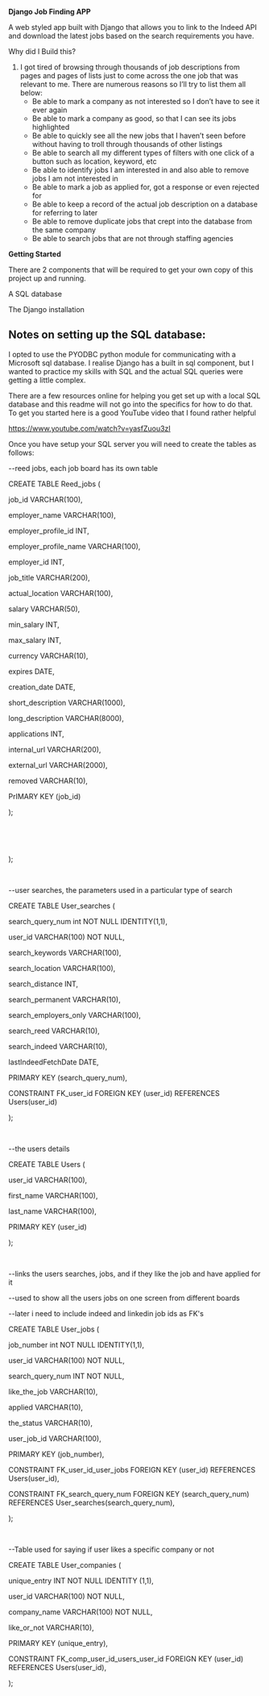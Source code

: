 <strong>Django Job Finding APP</strong>

A web styled app built with Django that allows you to link to the Indeed API and download the latest jobs based on the search requirements you have.

Why did I Build this?
<ol>
 	<li>I got tired of browsing through thousands of job descriptions from pages and pages of lists just to come across the one job that was relevant to me. There are numerous reasons so I’ll try to list them all below:
<ul>
 	<li>Be able to mark a company as not interested so I don’t have to see it ever again</li>
 	<li>Be able to mark a company as good, so that I can see its jobs highlighted</li>
 	<li>Be able to quickly see all the new jobs that I haven’t seen before without having to troll through thousands of other listings</li>
 	<li>Be able to search all my different types of filters with one click of a button such as location, keyword, etc</li>
 	<li>Be able to identify jobs I am interested in and also able to remove jobs I am not interested in</li>
 	<li>Be able to mark a job as applied for, got a response or even rejected for</li>
 	<li>Be able to keep a record of the actual job description on a database for referring to later</li>
 	<li>Be able to remove duplicate jobs that crept into the database from the same company</li>
 	<li>Be able to search jobs that are not through staffing agencies</li>
</ul>
</li>
</ol>
<strong>Getting Started</strong>

There are 2 components that will be required to get your own copy of this project up and running.

A SQL database

The Django installation
<h2>Notes on setting up the SQL database:</h2>
I opted to use the PYODBC python module for communicating with a Microsoft sql database. I realise Django has a built in sql component, but I wanted to practice my skills with SQL and the actual SQL queries were getting a little complex.

There are a few resources online for helping you get set up with a local SQL database and this readme will not go into the specifics for how to do that. To get you started here is a good YouTube video that I found rather helpful

<a href="https://www.youtube.com/watch?v=yasfZuou3zI">https://www.youtube.com/watch?v=yasfZuou3zI</a>

Once you have setup your SQL server you will need to create the tables as follows:

--reed jobs, each job board has its own table

CREATE TABLE Reed_jobs (

job_id VARCHAR(100),

employer_name VARCHAR(100),

employer_profile_id INT,

employer_profile_name VARCHAR(100),

employer_id INT,

job_title VARCHAR(200),

actual_location VARCHAR(100),

salary VARCHAR(50),

min_salary INT,

max_salary INT,

currency VARCHAR(10),

expires DATE,

creation_date DATE,

short_description VARCHAR(1000),

long_description VARCHAR(8000),

applications INT,

internal_url VARCHAR(200),

external_url VARCHAR(2000),

removed VARCHAR(10),

PrIMARY KEY (job_id)

);

&nbsp;

&nbsp;

);

&nbsp;

--user searches, the parameters used in a particular type of search

CREATE TABLE User_searches (

search_query_num int NOT NULL IDENTITY(1,1),

user_id VARCHAR(100) NOT NULL,

search_keywords VARCHAR(100),

search_location VARCHAR(100),

search_distance INT,

search_permanent VARCHAR(10),

search_employers_only VARCHAR(100),

search_reed VARCHAR(10),

search_indeed VARCHAR(10),

lastIndeedFetchDate DATE,

PRIMARY KEY (search_query_num),

CONSTRAINT FK_user_id FOREIGN KEY (user_id) REFERENCES Users(user_id)

);

&nbsp;

--the users details

CREATE TABLE Users (

user_id VARCHAR(100),

first_name VARCHAR(100),

last_name VARCHAR(100),

PRIMARY KEY (user_id)

);

&nbsp;

--links the users searches, jobs, and if they like the job and have applied for it

--used to show all the users jobs on one screen from different boards

--later i need to include indeed and linkedin job ids as FK's

CREATE TABLE User_jobs (

job_number int NOT NULL IDENTITY(1,1),

user_id VARCHAR(100) NOT NULL,

search_query_num INT NOT NULL,

like_the_job VARCHAR(10),

applied VARCHAR(10),

the_status VARCHAR(10),

user_job_id VARCHAR(100),

PRIMARY KEY (job_number),

CONSTRAINT FK_user_id_user_jobs FOREIGN KEY (user_id) REFERENCES Users(user_id),

CONSTRAINT FK_search_query_num FOREIGN KEY (search_query_num) REFERENCES User_searches(search_query_num),

);

&nbsp;

--Table used for saying if user likes a specific company or not

CREATE TABLE User_companies (

unique_entry INT NOT NULL IDENTITY (1,1),

user_id VARCHAR(100) NOT NULL,

company_name VARCHAR(100) NOT NULL,

like_or_not VARCHAR(10),

PRIMARY KEY (unique_entry),

CONSTRAINT FK_comp_user_id_users_user_id FOREIGN KEY (user_id) REFERENCES Users(user_id),

);